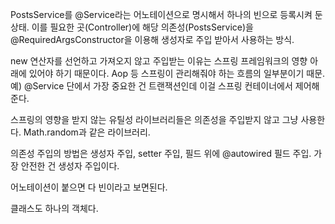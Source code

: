 PostsService를 @Service라는 어노테이션으로 명시해서 하나의 빈으로 등록시켜 둔 상태.
이를 필요한 곳(Controller)에 해당 의존성(PostsService)을 @RequiredArgsConstructor을 이용해 생성자로 주입 받아서 사용하는 방식.

new 연산자를 선언하고 가져오지 않고 주입받는 이유는 스프링 프레임워크의 영향 아래에 있어야 하기 때문이다. Aop 등 스프링이 관리해줘야 하는 흐름의 일부분이기 때문.
예) @Service 단에서 가장 중요한 건 트랜잭션인데 이걸 스프링 컨테이너에서 제어해준다.

스프링의 영향을 받지 않는 유틸성 라이브러리들은 의존성을 주입받지 않고 그냥 사용한다.
Math.random과 같은 라이브러리.

의존성 주입의 방법은 생성자 주입, setter 주입, 필드 위에 @autowired 필드 주입. 가장 안전한 건 생성자 주입이다.

어노테이션이 붙으면 다 빈이라고 보면된다.

클래스도 하나의 객체다. 